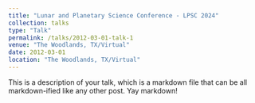 ```yaml
---
title: "Lunar and Planetary Science Conference - LPSC 2024"
collection: talks
type: "Talk"
permalink: /talks/2012-03-01-talk-1
venue: "The Woodlands, TX/Virtual"
date: 2012-03-01
location: "The Woodlands, TX/Virtual"
---
```


This is a description of your talk, which is a markdown file that can be all markdown-ified like any other post. Yay markdown!
